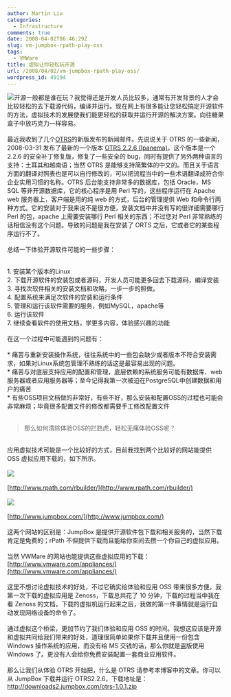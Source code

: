 ```yaml
---
author: Martin Liu
categories:
  - Infrastructure
comments: true
date: 2008-04-02T06:46:29Z
slug: vm-jumpbox-rpath-play-oss
tags:
  - VMWare
title: 虚拟让你轻松玩开源
url: /2008/04/02/vm-jumpbox-rpath-play-oss/
wordpress_id: 49194
---
```


[![](http://www.martinliu.cn/wp-content/uploads/2008/04/homepage-promo.png)](http://www.martinliu.cn/wp-content/uploads/2008/04/homepage-promo.png)开源一般都是谁在玩？我觉得还是开发人员比较多，通常有开发背景的人才会比较轻松的去下载源代码，编译并运行。现在网上有很多能让您轻松搞定开源软件的方法，虚拟技术的发展使我们能更轻松的获取并运行开源的解决方案。向往糖果盒子中放巧克力一样容易。<br /><br />最近我收到了几个[OTRS](http://otrs.org)的新版发布的新闻邮件。先说说关于 OTRS 的一些新闻，2008-03-31 发布了最新的一个版本 [OTRS 2.2.6 (Ipanema)](http://otrs.org/news/2008/otrs_2_2_6/)。这个版本是一个 2.2.6 的安全补丁修复版，修复了一些安全的 bug，同时有提供了另外两种语言的支持：土耳其和越南语；当然 OTRS 是能够支持简繁体的中文的。而且关于语言方面的翻译对照表也是可以自行修改的，可以把流程当中的一些术语翻译成符合你企业实用习惯的名称。OTRS 后台能支持非常多的数据库，包括 Oracle，MS SQL 等非开源数据库，它的核心程序是用 Perl 写的，这些程序运行在 Apache web 服务器上，客户端是用的纯 web 的方式，后台的管理提供 Web 和命令行两种方式。它的安装对于我来说不是很方便，安装文档中并没有写的很详细需要哪行 Perl 的包，apache 上需要安装哪行 Perl 相关的东西；不过您对 Perl 非常熟练的话相信没有这个问题。导致的问题是我在安装了 ORTS 之后，它或者它的某些程序运行不了。<br /><br />总结一下体验开源软件可能的一些步骤：<br />

<br />	
  1. 安装某个版本的Linux
<br />	
  2. 下载开源软件的安装包或者源码，开发人员可能更多回去下载源码，编译安装
<br />	
  3. 寻找次软件相关的安装文档和攻略，一步一步的照做。
<br />	
  4. 配置系统来满足次软件的安装和运行条件
<br />	
  5. 管理和运行该软件需要的服务，例如MySQL，apache等
<br />	
  6. 运行该软件
<br />	
  7. 继续查看软件的使用文档，学更多内容，体验感兴趣的功能
<br /><br />在这一个过程中可能遇到的问题有：<br /><br />	
  * 痛苦与重新安装操作系统，往往系统中的一些包会缺少或者版本不符合安装需求，如果对Linux系统包管理不熟练的话这是最容易出现的问题。
<br />	
  * 痛苦与对底层支持应用的配置和管理，底层依赖的系统服务可能有数据库、web服务器或者应用服务器等；至今记得我第一次被迫在PostgreSQL中创建数据和用户的痛苦
<br />	
  * 有些OSS项目文档做的非常好，有些不好，那么安装和配置OSS的过程也可能会非常麻烦；毕竟很多配置文件的修改都需要手工修改配置文件
<br /><br />

<blockquote>那么如何清除体验OSS的拦路虎，轻松无痛体验OSS呢？</blockquote>

<br />应用虚拟技术可能是一个比较好的方式，目前我找到两个比较好的网站能提供 OSS 虚拟应用下载的，如下所示。<br /><br />![](http://www.rpath.com/conary-static//apps/mint/images/corplogo.gif)<br /><br />[http://www.rpath.com/rbuilder/](http://www.rpath.com/rbuilder/)<br /><br />![](http://www.jumpbox.com/sites/all/themes/jumpbox/logo-white.gif)<br /><br />[http://www.jumpbox.com/](http://www.jumpbox.com/)<br /><br />这两个网站的区别是：JumpBox 是提供开源软件包下载和相关服务的，当然下载肯定是免费的；rPath 不但提供下载而且能给你空间去攒一个你自己的虚拟应用。<br /><br />当然 VWMare 的网站也能提供这些虚拟应用的下载：[http://www.vmware.com/appliances/](http://www.vmware.com/appliances/)<br /><br />这里不想讨论虚拟技术的好处，不过它确实给体验和应用 OSS 带来很多方便。我第一次下载的虚拟应用是 Zenoss，下载总共花了 10 分钟，下载的过程当中我在看 Zenoss 的文档，下载的虚拟机运行起来之后，我做的第一件事情就是运行自动发现网络设备的命令了。<br /><br />通过虚拟这个桥梁，更加节约了我们体验和应用 OSS 的时间。我想这应该是开源和虚拟共同给我们带来的好处，道理很简单如果你下载并且使用一份包含 Windows 操作系统的应用，而没有给 MS 交钱的话，那么你就是盗版使用 Windows 了。更没有人会给你免费安装配置一套商业应用软件。<br /><br />那么让我们从体验 OTRS 开始把，什么是 OTRS 请参考本博客中的文章。你可以从 JumpBox 下载并运行 OTRS2.2.6，下载地址是：[http://downloads2.jumpbox.com/otrs-1.0.1.zip ](http://downloads2.jumpbox.com/otrs-1.0.1.zip)
